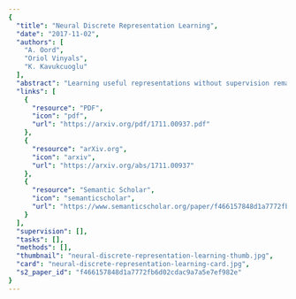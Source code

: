 ```yaml
---
{
  "title": "Neural Discrete Representation Learning",
  "date": "2017-11-02",
  "authors": [
    "A. Oord",
    "Oriol Vinyals",
    "K. Kavukcuoglu"
  ],
  "abstract": "Learning useful representations without supervision remains a key challenge in machine learning. In this paper, we propose a simple yet powerful generative model that learns such discrete representations. Our model, the Vector Quantised-Variational AutoEncoder (VQ-VAE), differs from VAEs in two key ways: the encoder network outputs discrete, rather than continuous, codes; and the prior is learnt rather than static. In order to learn a discrete latent representation, we incorporate ideas from vector quantisation (VQ). Using the VQ method allows the model to circumvent issues of \"posterior collapse\" -- where the latents are ignored when they are paired with a powerful autoregressive decoder -- typically observed in the VAE framework. Pairing these representations with an autoregressive prior, the model can generate high quality images, videos, and speech as well as doing high quality speaker conversion and unsupervised learning of phonemes, providing further evidence of the utility of the learnt representations.",
  "links": [
    {
      "resource": "PDF",
      "icon": "pdf",
      "url": "https://arxiv.org/pdf/1711.00937.pdf"
    },
    {
      "resource": "arXiv.org",
      "icon": "arxiv",
      "url": "https://arxiv.org/abs/1711.00937"
    },
    {
      "resource": "Semantic Scholar",
      "icon": "semanticscholar",
      "url": "https://www.semanticscholar.org/paper/f466157848d1a7772fb6d02cdac9a7a5e7ef982e"
    }
  ],
  "supervision": [],
  "tasks": [],
  "methods": [],
  "thumbnail": "neural-discrete-representation-learning-thumb.jpg",
  "card": "neural-discrete-representation-learning-card.jpg",
  "s2_paper_id": "f466157848d1a7772fb6d02cdac9a7a5e7ef982e"
}
---
```


